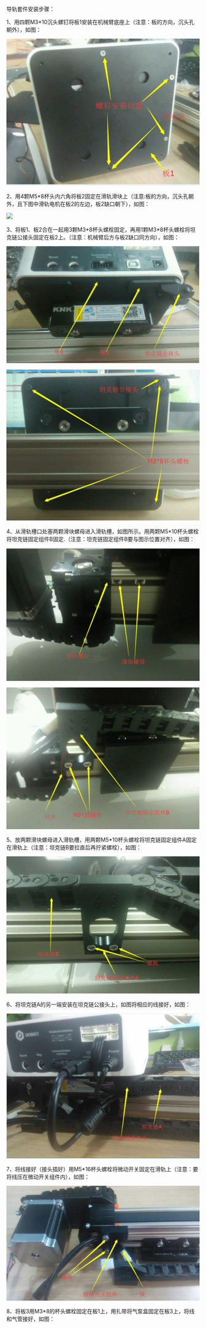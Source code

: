 导轨套件安装步骤：

1、用四颗M3\*10沉头螺钉将板1安装在机械臂底座上（注意：板的方向，沉头孔朝外），如图：

![](/assets/import.png89)

2、用4颗M5\*8杯头内六角将板2固定在滑轨滑块上（注意:板的方向，沉头孔朝外，且下图中滑轨电机在板2的左边，板2缺口朝下），如图：

![](/assets/二)

3、将板1、板2合在一起用3颗M3\*8杯头螺栓固定，再用1颗M3\*8杯头螺栓将坦克链公接头固定在板2上。（注意：机械臂后方与板2缺口同方向），如图：

![](/assets/890)

![](/assets/90-)

4、从滑轨槽口处塞两颗滑块螺母进入滑轨槽，如图所示。用两颗M5\*10杯头螺栓将坦克链固定组件B固定.（注意：坦克链固定组件B要与图示位置对齐），如图：

![](/assets/考虑)

![](/assets/im【】)

5、放两颗滑块螺母进入滑轨槽，用两颗M5\*10杯头螺栓将坦克链固定组件A固定在滑轨上（注意：坦克链B要拉直后再拧紧螺栓），如图：

![](/assets/imdc)

6、将坦克链A的另一端安装在坦克链公接头上，如图将相应的线接好，如图：

![](/assets/黄金客户公开课)

7、将线接好（接头插好）用M5\*16杯头螺栓将微动开关固定在滑轨上（注意：要将线压在微动开关组件内），如图：

![](/assets/从VB从)

8、将板3用M3\*8的杯头螺栓固定在板1上，用扎带将气泵盒固定在板3上，将线和气管接好，如图：



